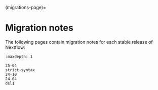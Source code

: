 (migrations-page)=

# Migration notes

The following pages contain migration notes for each stable release of Nextflow:

```{toctree}
:maxdepth: 1

25-04
strict-syntax
24-10
24-04
dsl1
```
